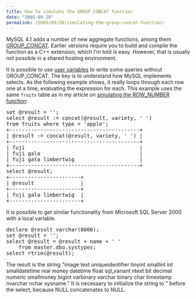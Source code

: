 ```yaml
---
title: How to simulate the GROUP_CONCAT function
date: "2005-09-28"
permalink: /2005/09/28/simulating-the-group-concat-function/
---
```

MySQL 4.1 adds a number of new aggregate functions, among them [GROUP_CONCAT][1]. Earlier versions require you to build and compile the function as a C++ extension, which I'm told is easy. However, that is usually not possible in a shared hosting environment.

It is possible to use [user variables][2] to write some queries without GROUP_CONCAT. The key is to understand how MySQL implements selects. As the following example shows, it really loops through each row one at a time, evaluating the expression for each. This example uses the same `fruits` table as in my article on [simulating the ROW_NUMBER function][3]:

<pre>set @result = '';
select @result := concat(@result, variety, ' ') 
from fruits where type = 'apple';
+------------------------------------------+
| @result := concat(@result, variety, ' ') |
+------------------------------------------+
| fuji                                     |
| fuji gala                                |
| fuji gala limbertwig                     |
+------------------------------------------+
select @result;
+-----------------------+
| @result               |
+-----------------------+
| fuji gala limbertwig  |
+-----------------------+</pre>

It is possible to get similar functionality from Microsoft SQL Server 2000 with a local variable.

<pre>declare @result varchar(8000);
set @result = '';
select @result = @result + name + ' '
    from master.dbo.systypes;
select rtrim(@result);</pre>

The result is the string "image text uniqueidentifier tinyint smallint int smalldatetime real money datetime float sql_variant ntext bit decimal numeric smallmoney bigint varbinary varchar binary char timestamp nvarchar nchar sysname." It is necessary to initialize the string to " before the select, because NULL concatenates to NULL.

 [1]: http://dev.mysql.com/doc/mysql/en/group-by-functions.html
 [2]: http://dev.mysql.com/doc/mysql/en/variables.html
 [3]: /blog/2005/09/27/simulating-the-sql-row_number-function/
